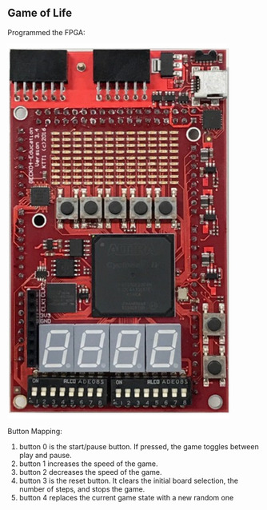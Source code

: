 ## Game of Life

Programmed the FPGA:

![alt text](https://github.com/DiogoVDDC/Assembly_GameOfLife/blob/main/image_2021-11-29_211539.png)

Button Mapping:
1) button 0 is the start/pause button. If pressed, the game toggles between play and pause.
2) button 1 increases the speed of the game.
3) button 2 decreases the speed of the game.
4) button 3 is the reset button. It clears the initial board selection, the number of steps, and stops
the game.
5) button 4 replaces the current game state with a new random one

